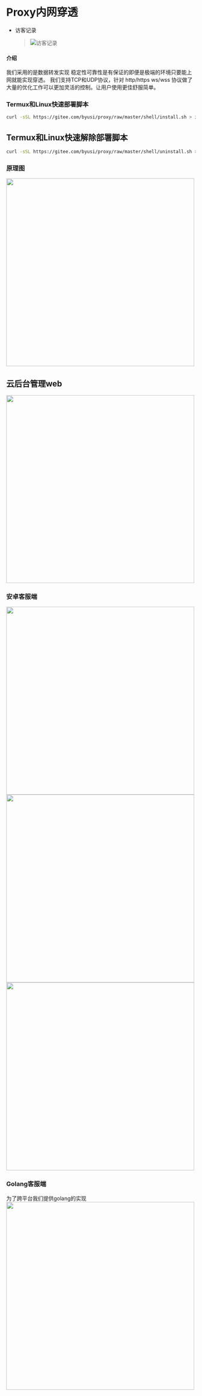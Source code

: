 # Proxy内网穿透

- 访客记录
  > ![访客记录](https://count.kjchmc.cn/get/@ByUsi-Proxy?theme=rule34)

#### 介绍
我们采用的是数据转发实现 稳定性可靠性是有保证的即便是极端的环境只要能上网就能实现穿透。
我们支持TCP和UDP协议，针对 http/https ws/wss 协议做了大量的优化工作可以更加灵活的控制。让用户使用更佳舒服简单。

### **Termux**和**Linux**快速部署脚本
  ```bash
  curl -sSL https://gitee.com/byusi/proxy/raw/master/shell/install.sh > install.sh && bash install.sh
  ```

## **Termux**和**Linux**快速解除部署脚本
  ```bash
  curl -sSL https://gitee.com/byusi/proxy/raw/master/shell/uninstall.sh > uninstall.sh && bash uninstall.sh
  ```

### 原理图

<img src="https://gitee.com/byusi/proxy/raw/master/doc/img_1.png" width="500" />


## 云后台管理web

<img src="https://gitee.com/byusi/proxy/raw/master/doc/img_3.png" width="500" />



### 安卓客服端
<img src="https://gitee.com/byusi/proxy/raw/master/doc/d.jpg" width="500" />
<img src="https://gitee.com/byusi/proxy/raw/master/doc/e.jpg" width="500" />
<img src="https://gitee.com/byusi/proxy/raw/master/doc/f.jpg" width="500" />

### Golang客服端
为了跨平台我们提供golang的实现
<img src="https://gitee.com/byusi/proxy/raw/master/doc/c.png" width="500" />
